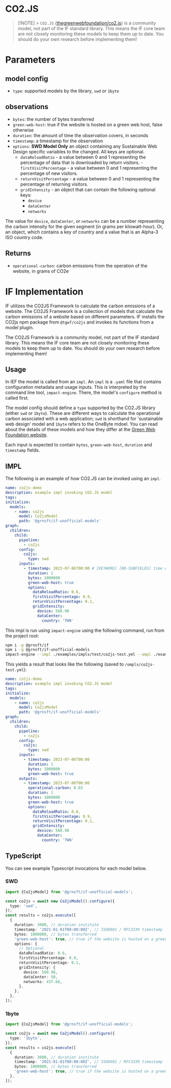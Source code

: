 # CO2.JS

> [!NOTE] > `CO2.JS` ([thegreenwebfoundation/co2.js](https://github.com/thegreenwebfoundation/co2.js)) is a community model, not part of the IF standard library. This means the IF core team are not closely monitoring these models to keep them up to date. You should do your own research before implementing them!

# Parameters

## model config

- `type`: supported models by the library, `swd` or `1byte`

## observations

- `bytes`: the number of bytes transferred
- `green-web-host`: true if the website is hosted on a green web host, false otherwise
- `duration`: the amount of time the observation covers, in seconds
- `timestamp`: a timestamp for the observation
- `options`: **SWD Model Only** an object containing any Sustainable Web Design specific variables to the changed. All keys are optional.
  - `dataReloadRatio` - a value between 0 and 1 representing the percentage of data that is downloaded by return visitors. -`firstVisitPercentage` - a value between 0 and 1 representing the percentage of new visitors.
  - `returnVisitPercentage` - a value between 0 and 1 representing the percentage of returning visitors.
  - `gridIntensity` - an object that can contain the following optional keys:
    - `device`
    - `dataCenter`
    - `networks`

The value for `device`, `dataCenter`, or `networks` can be a number representing the carbon intensity for the given segment (in grams per kilowatt-hour). Or, an object, which contains a key of country and a value that is an Alpha-3 ISO country code.

## Returns

- `operational-carbon`: carbon emissions from the operation of the website, in grams of CO2e

# IF Implementation

IF utilizes the CO2JS Framework to calculate the carbon emissions of a website. The CO2JS Framework is a collection of models that calculate the carbon emissions of a website based on different parameters. IF installs the CO2js npm package from `@tgwf/co2js` and invokes its functions from a model plugin.

The CO2JS Framework is a community model, not part of the IF standard library. This means the IF core team are not closely monitoring these models to keep them up to date. You should do your own research before implementing them!

## Usage

In IEF the model is called from an `impl`. An `impl` is a `.yaml` file that contains configuration metadata and usage inputs. This is interpreted by the command line tool, `impact-engine`. There, the model's `configure` method is called first.

The model config should define a `type` supported by the CO2.JS library (either `swd` or `1byte`). These are different ways to calculate the operational carbon associated with a web application; `swd` is shorthand for 'sustainable web design' model and `1byte` refers to the OneByte mdoel. You can read about the details of these models and how they differ at the [Green Web Foundation website](https://developers.thegreenwebfoundation.org/co2js/explainer/methodologies-for-calculating-website-carbon/).

Each input is expected to contain `bytes`, `green-web-host`, `duration` and `timestamp` fields.

## IMPL

The following is an example of how CO2.JS can be invoked using an `impl`.

```yaml
name: co2js-demo
description: example impl invoking CO2.JS model
tags:
initialize:
  models:
    - name: co2js
      model: Co2jsModel
      path: '@grnsft/if-unofficial-models'
graph:
  children:
    child:
      pipeline:
        - co2js
      config:
        co2js:
          type: swd
      inputs:
        - timestamp: 2023-07-06T00:00 # [KEYWORD] [NO-SUBFIELDS] time when measurement occurred
          duration: 1
          bytes: 1000000
          green-web-host: true
          options:
            dataReloadRatio: 0.6,
            firstVisitPercentage: 0.9,
            returnVisitPercentage: 0.1,
            gridIntensity:
              device: 560.98
              dataCenter:
                country: 'TWN'
```

This impl is run using `impact-engine` using the following command, run from the project root:

```sh
npm i -g @grnsft/if
npm i -g @grnsft/if-unofficial-models
impact-engine --impl ./examples/impls/test/co2js-test.yml --ompl ./examples/ompls/co2js-test.yml
```

This yields a result that looks like the following (saved to `/ompls/co2js-test.yml`):

```yaml
name: co2js-demo
description: example impl invoking CO2.JS model
tags:
initialize:
  models:
    - name: co2js
      model: Co2jsModel
      path: '@grnsft/if-unofficial-models'
graph:
  children:
    child:
      pipeline:
        - co2js
      config:
        co2js:
          type: swd
      inputs:
        - timestamp: 2023-07-06T00:00
          duration: 1
          bytes: 1000000
          green-web-host: true
      outputs:
        - timestamp: 2023-07-06T00:00
          operational-carbon: 0.03
          duration: 1
          bytes: 1000000
          green-web-host: true
          options:
            dataReloadRatio: 0.6,
            firstVisitPercentage: 0.9,
            returnVisitPercentage: 0.1,
            gridIntensity:
              device: 560.98
              dataCenter:
                country: 'TWN'
```

## TypeScript

You can see example Typescript invocations for each model below.

### SWD

```typescript
import {Co2jsModel} from '@grnsft/if-unofficial-models';

const co2js = await new Co2jsModel().configure({
  type: 'swd',
});
const results = co2js.execute([
  {
    duration: 3600, // duration institute
    timestamp: '2021-01-01T00:00:00Z', // ISO8601 / RFC3339 timestamp
    bytes: 1000000, // bytes transferred
    'green-web-host': true, // true if the website is hosted on a green web host, false otherwise
    options: {
      // Optional
      dataReloadRatio: 0.6,
      firstVisitPercentage: 0.9,
      returnVisitPercentage: 0.1,
      gridIntensity: {
        device: 560.98,
        dataCenter: 50,
        networks: 437.66,
      },
    },
  },
]);
```

### 1byte

```typescript
import {Co2jsModel} from '@grnsft/if-unofficial-models';

const co2js = await new Co2jsModel().configure({
  type: '1byte',
});
const results = co2js.execute([
  {
    duration: 3600, // duration institute
    timestamp: '2021-01-01T00:00:00Z', // ISO8601 / RFC3339 timestamp
    bytes: 1000000, // bytes transferred
    'green-web-host': true, // true if the website is hosted on a green web host, false otherwise
  },
]);
```
